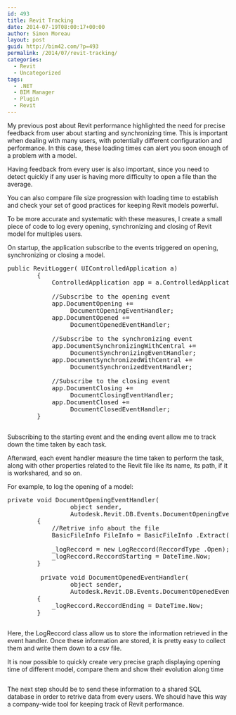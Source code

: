 ```yaml
---
id: 493
title: Revit Tracking
date: 2014-07-19T08:00:17+00:00
author: Simon Moreau
layout: post
guid: http://bim42.com/?p=493
permalink: /2014/07/revit-tracking/
categories:
  - Revit
  - Uncategorized
tags:
  - .NET
  - BIM Manager
  - Plugin
  - Revit
---
```

My previous post about Revit performance highlighted the need for precise feedback from user about starting and synchronizing time. This is important when dealing with many users, with potentially different configuration and performance. In this case, these loading times can alert you soon enough of a problem with a model.

Having feedback from every user is also important, since you need to detect quickly if any user is having more difficulty to open a file than the average.

You can also compare file size progression with loading time to establish and check your set of good practices for keeping Revit models powerful.

To be more accurate and systematic with these measures, I create a small piece of code to log every opening, synchronizing and closing of Revit model for multiples users.

On startup, the application subscribe to the events triggered on opening, synchronizing or closing a model.

<pre class="brush: csharp; title: ; notranslate" title="">public RevitLogger( UIControlledApplication a)
        {
            ControlledApplication app = a.ControlledApplication;

            //Subscribe to the opening event
            app.DocumentOpening += 
                 DocumentOpeningEventHandler;
            app.DocumentOpened += 
                 DocumentOpenedEventHandler;

            //Subscribe to the synchronizing event
            app.DocumentSynchronizingWithCentral += 
                 DocumentSynchronizingEventHandler;
            app.DocumentSynchronizedWithCentral += 
                 DocumentSynchronizedEventHandler;

            //Subscribe to the closing event
            app.DocumentClosing += 
                 DocumentClosingEventHandler;
            app.DocumentClosed += 
                 DocumentClosedEventHandler;
        }

</pre>

Subscribing to the starting event and the ending event allow me to track down the time taken by each task.

Afterward, each event handler measure the time taken to perform the task, along with other properties related to the Revit file like its name, its path, if it is workshared, and so on.

For example, to log the opening of a model:

<pre class="brush: csharp; title: ; notranslate" title="">private void DocumentOpeningEventHandler(
                 object sender,
                 Autodesk.Revit.DB.Events.DocumentOpeningEventArgs args)
        {
            //Retrive info about the file
            BasicFileInfo FileInfo = BasicFileInfo .Extract(args.PathName);

            _logReccord = new LogReccord(ReccordType .Open);
            _logReccord.ReccordStarting = DateTime.Now;
        }

         private void DocumentOpenedEventHandler(
                 object sender,
                 Autodesk.Revit.DB.Events.DocumentOpenedEventArgs args)
        {
            _logReccord.ReccordEnding = DateTime.Now;
        }

</pre>

Here, the LogReccord class allow us to store the information retrieved in the event handler. Once these information are stored, it is pretty easy to collect them and write them down to a csv file.

It is now possible to quickly create very precise graph displaying opening time of different model, compare them and show their evolution along time

![<img class="aligncenter size-full wp-image-494" src="http://bim42.com/wp-content/uploads/2014/07/Image.png" alt="Image" width="858" height="503" srcset="https://bim42.com/wp-content/uploads/2014/07/Image.png 858w, https://bim42.com/wp-content/uploads/2014/07/Image-300x175.png 300w, https://bim42.com/wp-content/uploads/2014/07/Image-500x293.png 500w" sizes="(max-width: 858px) 100vw, 858px" />](http://bim42.com/wp-content/uploads/2014/07/Image.png)

The next step should be to send these information to a shared SQL database in order to retrive data from every users. We should have this way a company-wide tool for keeping track of Revit performance.

&nbsp;